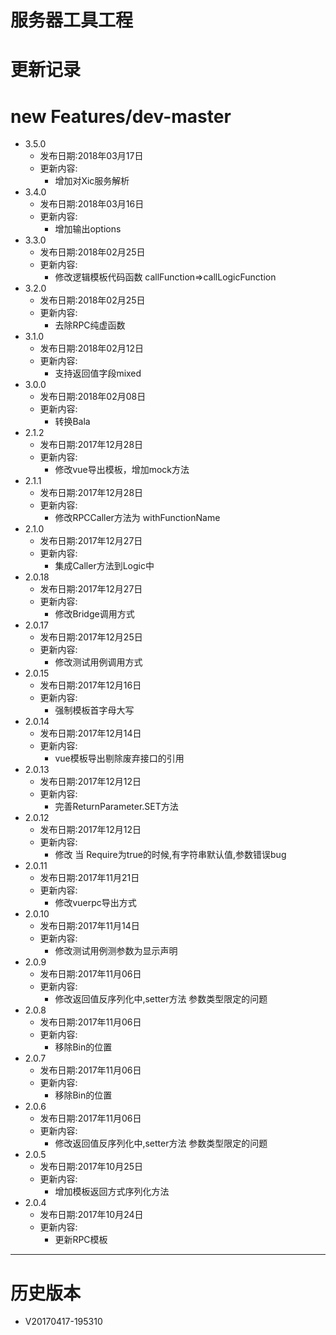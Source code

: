 #   服务器工具工程
#   更新记录

#   new Features/dev-master
-   3.5.0
    -   发布日期:2018年03月17日
    -   更新内容:
        -   增加对Xic服务解析
-   3.4.0
    -   发布日期:2018年03月16日
    -   更新内容:
        -   增加输出options
-   3.3.0
    -   发布日期:2018年02月25日
    -   更新内容:
        -   修改逻辑模板代码函数 callFunction=>callLogicFunction
-   3.2.0
    -   发布日期:2018年02月25日
    -   更新内容:
        -   去除RPC纯虚函数
-   3.1.0
    -   发布日期:2018年02月12日
    -   更新内容:
        -   支持返回值字段mixed
-   3.0.0
    -   发布日期:2018年02月08日
    -   更新内容:
        -   转换Bala
-   2.1.2
    -   发布日期:2017年12月28日
    -   更新内容:
        -   修改vue导出模板，增加mock方法
-   2.1.1
    -   发布日期:2017年12月28日
    -   更新内容:
        -   修改RPCCaller方法为 withFunctionName
-   2.1.0
    -   发布日期:2017年12月27日
    -   更新内容:
        -   集成Caller方法到Logic中
-   2.0.18
    -   发布日期:2017年12月27日
    -   更新内容:
        -   修改Bridge调用方式
-   2.0.17
    -   发布日期:2017年12月25日
    -   更新内容:
        -   修改测试用例调用方式
-   2.0.15
    -   发布日期:2017年12月16日
    -   更新内容:
        -   强制模板首字母大写
-   2.0.14
    -   发布日期:2017年12月14日
    -   更新内容:
        -   vue模板导出剔除废弃接口的引用
-   2.0.13
    -   发布日期:2017年12月12日
    -   更新内容:
        -   完善ReturnParameter.SET方法
-   2.0.12
    -   发布日期:2017年12月12日
    -   更新内容:
        -   修改 当 Require为true的时候,有字符串默认值,参数错误bug
-   2.0.11
    -   发布日期:2017年11月21日
    -   更新内容:
        -   修改vuerpc导出方式
-   2.0.10
    -   发布日期:2017年11月14日
    -   更新内容:
        -   修改测试用例测参数为显示声明
-   2.0.9
    -   发布日期:2017年11月06日
    -   更新内容:
        -   修改返回值反序列化中,setter方法 参数类型限定的问题
-   2.0.8
    -   发布日期:2017年11月06日
    -   更新内容:
        -   移除Bin的位置
-   2.0.7
    -   发布日期:2017年11月06日
    -   更新内容:
        -   移除Bin的位置
-   2.0.6
    -   发布日期:2017年11月06日
    -   更新内容:
        -   修改返回值反序列化中,setter方法 参数类型限定的问题
-   2.0.5
    -   发布日期:2017年10月25日
    -   更新内容:
        -   增加模板返回方式序列化方法
-   2.0.4
    -   发布日期:2017年10月24日
    -   更新内容:
        -   更新RPC模板


---
#   历史版本
-   V20170417-195310
